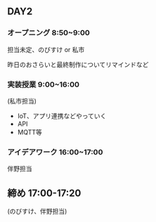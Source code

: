 ## DAY2

### オープニング 8:50~9:00

担当未定、のびすけ or 私市

昨日のおさらいと最終制作についてリマインドなど

### 実装授業 9:00~16:00

(私市担当)

- IoT、アプリ連携などやっていく
- API
- MQTT等

### アイデアワーク 16:00~17:00

伴野担当

## 締め 17:00-17:20

(のびすけ、伴野担当)

